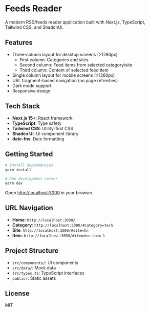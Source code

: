 # Feeds Reader

A modern RSS/feeds reader application built with Next.js, TypeScript, Tailwind CSS, and ShadcnUI.

## Features

- Three-column layout for desktop screens (>1280px)
  - First column: Categories and sites
  - Second column: Feed items from selected category/site
  - Third column: Content of selected feed item
- Single column layout for mobile screens (≤1280px)
- URL fragment-based navigation (no page refreshes)
- Dark mode support
- Responsive design

## Tech Stack

- **Next.js 15+**: React framework
- **TypeScript**: Type safety
- **Tailwind CSS**: Utility-first CSS
- **Shadcn UI**: UI component library
- **date-fns**: Date formatting

## Getting Started

```bash
# Install dependencies
yarn install

# Run development server
yarn dev
```

Open [http://localhost:3000](http://localhost:3000) in your browser.

## URL Navigation

- **Home**: `http://localhost:3000/`
- **Category**: `http://localhost:3000/#category=tech`
- **Site**: `http://localhost:3000/#site=hn`
- **Item**: `http://localhost:3000/#item=hn-item-1`

## Project Structure

- `src/components/`: UI components
- `src/data/`: Mock data
- `src/types.ts`: TypeScript interfaces
- `public/`: Static assets

## License

MIT
